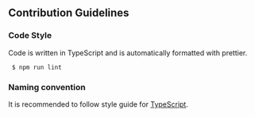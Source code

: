 ## Contribution Guidelines

### Code Style

Code is written in TypeScript and is automatically formatted with prettier.

```
 $ npm run lint
```

### Naming convention

It is recommended to follow style guide for [TypeScript](https://google.github.io/styleguide/tsguide.html).
